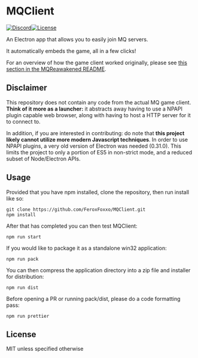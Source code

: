 # MQClient

[![Discord](https://img.shields.io/badge/chat-on%20discord-7289da.svg?logo=discord)](https://discord.gg/sA4kmsxC7N)[![License](https://img.shields.io/github/license/FeroxFoxxo/MQClient)](https://github.com/FeroxFoxxo/MQClient/blob/master/LICENSE.md)

An Electron app that allows you to easily join MQ servers.

It automatically embeds the game, all in a few clicks!

For an overview of how the game client worked originally, please see [this section in the MQReawakened README](https://github.com/FeroxFoxxo/MQReawakened#architecture).

## Disclaimer

This repository does not contain any code from the actual MQ game client. **Think of it more as a launcher:** it abstracts away having to use a NPAPI plugin capable web browser, along with having to host a HTTP server for it to connect to.

In addition, if you are interested in contributing: do note that **this project likely cannot utilize more modern Javascript techniques**. In order to use NPAPI plugins, a very old version of Electron was needed (0.31.0). This limits the project to only a portion of ES5 in non-strict mode, and a reduced subset of Node/Electron APIs.

## Usage

Provided that you have npm installed, clone the repository, then run install like so:

```
git clone https://github.com/FeroxFoxxo/MQClient.git
npm install
```

After that has completed you can then test MQClient:

```
npm run start
```

If you would like to package it as a standalone win32 application:

```
npm run pack
```

You can then compress the application directory into a zip file and installer for distribution:

```
npm run dist
```

Before opening a PR or running pack/dist, please do a code formatting pass:

```
npm run prettier
```

## License

MIT unless specified otherwise
